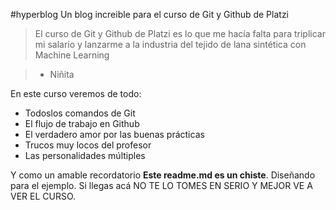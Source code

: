 #hyperblog
Un blog increible para el curso de Git y Github de Platzi 
>El curso de Git y Github de Platzi es lo que me hacía falta para triplicar mi salario y lanzarme a la industria del tejido de lana sintética con Machine Learning 

> - Niñita

En este curso veremos de todo:
* Todoslos comandos de Git
* El flujo de trabajo en Github
* El verdadero amor por las buenas prácticas 
* Trucos muy locos del profesor 
* Las personalidades múltiples 

Y como un amable recordatorio **Este readme.md es un chiste**. Diseñando para el ejemplo. Si llegas acá NO TE LO TOMES EN SERIO	 Y MEJOR VE A VER EL CURSO.
